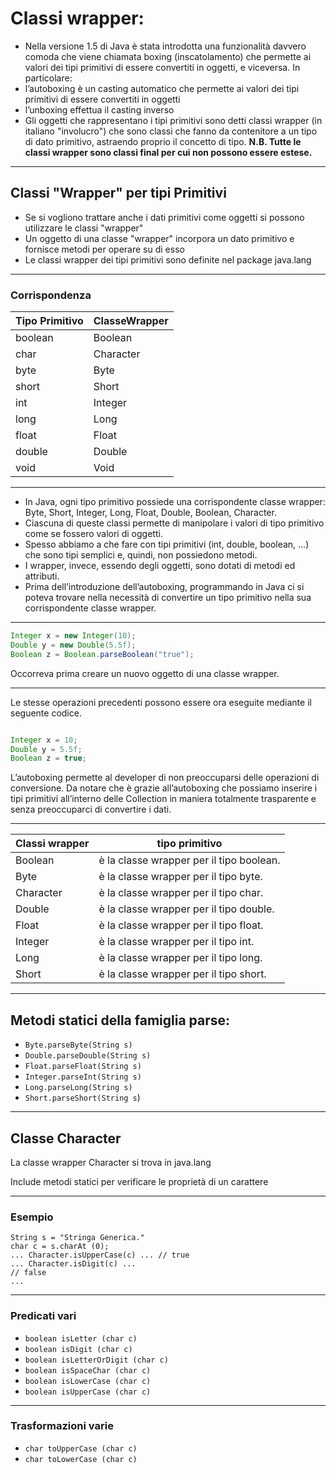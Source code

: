 # Classi wrapper:


* Nella versione 1.5 di Java è stata introdotta una funzionalità davvero comoda che viene chiamata boxing (inscatolamento) che permette ai valori dei tipi primitivi di essere convertiti in oggetti, e viceversa. In particolare:
* l’autoboxing è un casting automatico che permette ai valori dei tipi primitivi di essere convertiti in oggetti
* l’unboxing effettua il casting inverso
* Gli oggetti che rappresentano i tipi primitivi sono detti classi wrapper (in italiano "involucro") che sono classi che fanno da contenitore a un tipo di dato primitivo, astraendo proprio il concetto di tipo. 
__N.B. Tutte le classi wrapper sono classi final per cui non possono essere estese.__

---

## Classi "Wrapper" per tipi Primitivi

* Se si vogliono trattare anche i dati primitivi come oggetti si possono utilizzare le classi "wrapper"
* Un oggetto di una classe "wrapper" incorpora un dato primitivo e fornisce metodi per operare su di esso
* Le classi wrapper dei tipi primitivi sono definite nel package java.lang

---

### Corrispondenza

| Tipo Primitivo | ClasseWrapper |
| -------------- | ------------- |
| boolean        | Boolean       |
| char           | Character     |
| byte           | Byte          |
| short          | Short         |
| int            | Integer       |
| long           | Long          |
| float          | Float         |
| double         | Double        |
| void           | Void          |

---


* In Java, ogni tipo primitivo possiede una corrispondente classe wrapper: Byte, Short, Integer, Long, Float, Double, Boolean, Character. 
* Ciascuna di queste classi permette di manipolare i valori di tipo primitivo come se fossero valori di oggetti. 
* Spesso abbiamo a che fare con tipi primitivi (int, double, boolean, …) che sono tipi semplici e, quindi, non possiedono metodi. 
* I wrapper, invece, essendo degli oggetti, sono dotati di metodi ed attributi.
* Prima dell’introduzione dell’autoboxing, programmando in Java ci si poteva trovare nella necessità di convertire un tipo primitivo nella sua corrispondente classe wrapper.

---

```java
Integer x = new Integer(10);
Double y = new Double(5.5f);
Boolean z = Boolean.parseBoolean("true");
````

Occorreva prima creare un nuovo oggetto di una classe wrapper.

---


Le stesse operazioni precedenti possono essere ora eseguite mediante il seguente codice.

```java

Integer x = 10;
Double y = 5.5f;
Boolean z = true;
```
L’autoboxing permette al developer di non preoccuparsi delle operazioni di conversione.
Da notare che è grazie all’autoboxing che possiamo inserire i tipi primitivi all’interno delle Collection in maniera totalmente trasparente e senza preoccuparci di convertire i dati.


---

Classi wrapper|tipo primitivo
---|---
Boolean | è la classe wrapper per il tipo boolean.
Byte | è la classe wrapper per il tipo byte.
Character | è la classe wrapper per il tipo char.
Double | è la classe wrapper per il tipo double.
Float | è la classe wrapper per il tipo float.
Integer | è la classe wrapper per il tipo int.
Long | è la classe wrapper per il tipo long.
Short | è la classe wrapper per il tipo short.


---

## Metodi statici della famiglia parse:

* `Byte.parseByte(String s)`
* `Double.parseDouble(String s)`
* `Float.parseFloat(String s)`
* `Integer.parseInt(String s)`
* `Long.parseLong(String s)`
* `Short.parseShort(String s`)

---


## Classe Character

La classe wrapper Character si trova in java.lang

Include metodi statici per verificare le proprietà di un carattere

---

### Esempio
```
String s = "Stringa Generica."
char c = s.charAt (0);
... Character.isUpperCase(c) ... // true
... Character.isDigit(c) ...
// false
...
```

---

### Predicati vari

* `boolean isLetter (char c)`
* `boolean isDigit (char c)`
* `boolean isLetterOrDigit (char c)`
* `boolean isSpaceChar (char c)`
* `boolean isLowerCase (char c)`
* `boolean isUpperCase (char c)`

---

### Trasformazioni varie

* `char toUpperCase (char c)`
* `char toLowerCase (char c)`